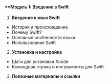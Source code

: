 #### **Модуль 1: Введение в Swift
1. **Введение в язык Swift** 
- История и происхождение
- Почему Swift?
- Основные особенности языка
- Использование Swift
2. **Установка и настройка** 
- Шаги для установки Xcode
- Командная строка и инструменты для Swift
3. **Полезные материалы и ссылки**